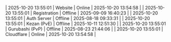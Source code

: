 | 2025-10-20 13:55:01 | Website | Online | 2025-10-20 13:54:58 |
| 2025-10-20 13:55:01 | Registration | Offline | 2025-09-09 16:40:23 |
| 2025-10-20 13:55:01 | Auth Server | Offline | 2025-08-18 09:33:31 |
| 2025-10-20 13:55:01 | Kezan (PvE) | Offline | 2025-10-11 12:51:30 |
| 2025-10-20 13:55:01 | Gurubashi (PvP) | Offline | 2025-08-23 21:44:06 |
| 2025-10-20 13:55:01 | Cloudflare | Online | 2025-10-20 13:54:58 |
